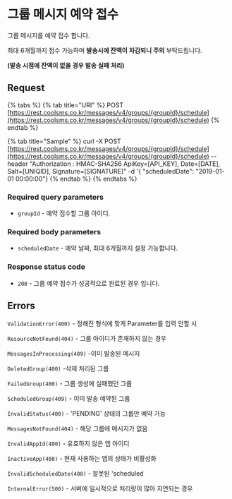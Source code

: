 # 그룹 메시지 예약 접수

그룹 메시지를 예약 접수 합니다.

최대 6개월까지 접수 가능하며 **발송시에 잔액이 차감되니 주의** 부탁드립니다.

**\(발송 시점에 잔액이 없을 경우 발송 실패 처리\)**

## Request

{% tabs %}
{% tab title="URI" %}
POST [https://rest.coolsms.co.kr/messages/v4/groups/{groupId}/schedule](https://rest.coolsms.co.kr/messages/v4/groups/{groupId}/schedule)
{% endtab %}

{% tab title="Sample" %}
curl -X POST [https://rest.coolsms.co.kr/messages/v4/groups/{groupId}/schedule](https://rest.coolsms.co.kr/messages/v4/groups/{groupId}/schedule) --header "Authorization : HMAC-SHA256 ApiKey=\[API\_KEY\], Date=\[DATE\], Salt=\[UNIQID\], Signature=\[SIGNATURE\]"  -d '{ "scheduledDate": "2019-01-01 00:00:00"}
{% endtab %}
{% endtabs %}

### Required query parameters

* `groupId` - 예약 접수할 그룹 아이디.

### Required body parameters

* `scheduledDate` - 예약 날짜,  최대 6개월까지 설정 가능합니다.

### Response status code

* `200` - 그룹 예약 접수가 성공적으로 완료된 경우 입니다.

## Errors

`ValidationError(400)` - 정해진 형식에 맞게 Parameter를 입력 안할 시

`ResourceNotFound(404)` - 그룹 아이디가 존재하지 않는 경우

`MessagesInProcessing(409)` -이미 발송된 메시지

`DeletedGroup(400)` -삭제 처리된 그룹

`FailedGroup(400)` - 그룹 생성에 실패했던 그룹

`ScheduledGroup(409)` - 이미 발송 예약된 그룹

`InvalidStatus(400)` - 'PENDING' 상태의 그룹만 예약 가능

`MessagesNotFound(404)` - 해당 그룹에 메시지가 없음

`InvalidAppId(400)` - 유효하지 않은 앱 아이디

`InactiveApp(400)` - 현재 사용하는 앱의 상태가 비활성화

`InvalidScheduledDate(400)` - 잘못된 'scheduled

`InternalError(500)` - 서버에 일시적으로 처리량이 많아 지연되는 경우



